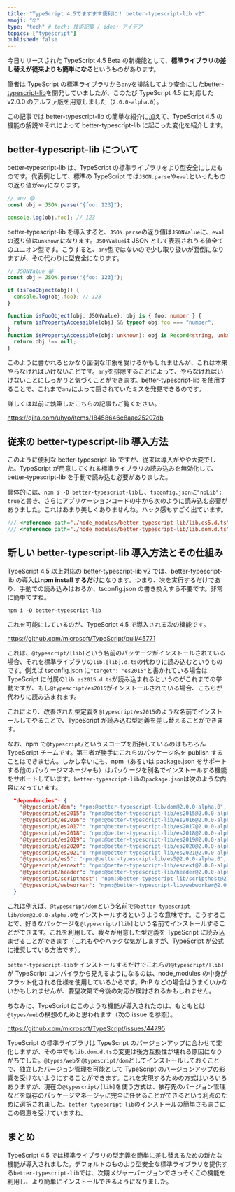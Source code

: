 ```yaml
---
title: "TypeScript 4.5でますます便利に！ better-typescript-lib v2"
emoji: "🤓"
type: "tech" # tech: 技術記事 / idea: アイデア
topics: ["typescript"]
published: false
---
```


今日リリースされた TypeScript 4.5 Beta の新機能として、**標準ライブラリの差し替えが従来よりも簡単になる**というものがあります。

筆者は TypeScript の標準ライブラリから`any`を排除してより安全にした[better-typescript-lib](https://github.com/uhyo/better-typescript-lib)を開発していましたが、このたび TypeScript 4.5 に対応した v2.0.0 のアルファ版を用意しました（`2.0.0-alpha.0`）。

この記事では better-typescript-lib の簡単な紹介に加えて、TypeScript 4.5 の機能の解説やそれによって better-typescript-lib に起こった変化を紹介します。

## better-typescript-lib について

better-typescript-lib は、TypeScript の標準ライブラリをより型安全にしたものです。代表例として、標準の TypeScript では`JSON.parse`や`eval`といったものの返り値が`any`になります。

```ts
// any 😩
const obj = JSON.parse("{foo: 123}");

console.log(obj.foo); // 123
```

better-typescript-lib を導入すると、`JSON.parse`の返り値は`JSONValue`に、`eval`の返り値は`unknown`になります。`JSONValue`は JSON として表現されうる値全てのユニオン型です。こうすると、`any`型ではないので少し取り扱いが面倒になりますが、その代わりに型安全になります。

```ts
// JSONValue 😁
const obj = JSON.parse("{foo: 123}");

if (isFooObject(obj)) {
  console.log(obj.foo); // 123
}

function isFooObject(obj: JSONValue): obj is { foo: number } {
  return isPropertyAccessible(obj) && typeof obj.foo === "number";
}
function isPropertyAccessible(obj: unknown): obj is Record<string, unknown> {
  return obj !== null;
}
```

このように書かれるとかなり面倒な印象を受けるかもしれませんが、これは本来やらなければいけないことです。`any`を排除することによって、やらなければいけないことにしっかりと気づくことができます。better-typescript-lib を使用することで、これまで`any`によって隠されていたミスを発見できるのです。

詳しくは以前に執筆したこちらの記事もご覧ください。

https://qiita.com/uhyo/items/18458646e8aae25207db

## 従来の better-typescript-lib 導入方法

このように便利な better-typescript-lib ですが、従来は導入がやや大変でした。TypeScript が用意してくれる標準ライブラリの読み込みを無効化して、better-typescript-lib を手動で読み込む必要がありました。

具体的には、`npm i -D better-typescript-lib`し、`tsconfig.json`に`"noLib": true`と書き、さらにアプリケーションコードの中から次のように読み込む必要がありました。これはあまり美しくありませんね。ハック感もすごく出ています。

```ts
/// <reference path="./node_modules/better-typescript-lib/lib.es5.d.ts" />
/// <reference path="./node_modules/better-typescript-lib/lib.dom.d.ts" />
```

## 新しい better-typescript-lib 導入方法とその仕組み

TypeScript 4.5 以上対応の better-typescript-lib v2 では、better-typescript-lib の導入は**npm install するだけ**になります。つまり、次を実行するだけであり、手動での読み込みはおろか、tsconfig.json の書き換えすら不要です。非常に簡単ですね。

```
npm i -D better-typescript-lib
```

これを可能にしているのが、TypeScript 4.5 で導入される次の機能です。

https://github.com/microsoft/TypeScript/pull/45771

これは、`@typescript/[lib]`という名前のパッケージがインストールされている場合、それを標準ライブラリの`lib.[lib].d.ts`の代わりに読み込むというものです。例えば tsconfig.json に`"target": "es2015"`と書かれている場合は TypeScript に付属の`lib.es2015.d.ts`が読み込まれるというのがこれまでの挙動ですが、もし`@typescript/es2015`がインストールされている場合、こちらが代わりに読み込まれます。

これにより、改善された型定義を`@typescript/es2015`のような名前でインストールしてやることで、TypeScript が読み込む型定義を差し替えることができます。

なお、npm で`@typescript/`というスコープを所持しているのはもちろん TypeScript チームです。第三者が勝手にこれらのパッケージ名を publish することはできません。しかし幸いにも、npm（あるいは package.json をサポートする他のパッケージマネージャも）はパッケージを別名でインストールする機能をサポートしています。`better-typescript-lib`の`package.json`は次のような内容になっています。

```json
  "dependencies": {
    "@typescript/dom": "npm:@better-typescript-lib/dom@2.0.0-alpha.0",
    "@typescript/es2015": "npm:@better-typescript-lib/es2015@2.0.0-alpha.0",
    "@typescript/es2016": "npm:@better-typescript-lib/es2016@2.0.0-alpha.0",
    "@typescript/es2017": "npm:@better-typescript-lib/es2017@2.0.0-alpha.0",
    "@typescript/es2018": "npm:@better-typescript-lib/es2018@2.0.0-alpha.0",
    "@typescript/es2019": "npm:@better-typescript-lib/es2019@2.0.0-alpha.0",
    "@typescript/es2020": "npm:@better-typescript-lib/es2020@2.0.0-alpha.0",
    "@typescript/es2021": "npm:@better-typescript-lib/es2021@2.0.0-alpha.0",
    "@typescript/es5": "npm:@better-typescript-lib/es5@2.0.0-alpha.0",
    "@typescript/esnext": "npm:@better-typescript-lib/esnext@2.0.0-alpha.0",
    "@typescript/header": "npm:@better-typescript-lib/header@2.0.0-alpha.0",
    "@typescript/scripthost": "npm:@better-typescript-lib/scripthost@2.0.0-alpha.0",
    "@typescript/webworker": "npm:@better-typescript-lib/webworker@2.0.0-alpha.0"
  }
```

これは例えば、`@typescript/dom`という名前で`@better-typescript-lib/dom@2.0.0-alpha.0`をインストールするというような意味です。こうすることで、好きなパッケージを`@typescript/[lib]`という名前でインストールすることができます。これを利用して、我々が用意した型定義を TypeScript に読み込ませることができます（これもややハックな気がしますが、TypeScript が公式に推奨している方法です）。

`better-typescript-lib`をインストールするだけでこれらの`@typescript/[lib]`が TypeScript コンパイラから見えるようになるのは、node_modules の中身がフラット化される仕様を使用しているからです。PnP などの場合はうまくいかないかもしれませんが、要望次第で今後の対応が検討されるかもしれません。

ちなみに、TypeScript にこのような機能が導入されたのは、もともとは`@types/web`の構想のためと思われます（次の issue を参照）。

https://github.com/microsoft/TypeScript/issues/44795

TypeScript の標準ライブラリは TypeScript のバージョンアップに合わせて変化しますが、その中でも`lib.dom.d.ts`の変更は後方互換性が壊れる原因になりがちでした。`@types/web`を`@typescript/dom`としてインストールしておくことで、独立したバージョン管理を可能として TypeScript のバージョンアップの影響を受けないようにすることができます。これを実現するための方式はいろいろありますが、現在の`@typescript/[lib]`を使う方式は、依存先のバージョン管理などを既存のパッケージマネージャに完全に任せることができるという利点のために選択されました。`better-typescript-lib`のインストールの簡単さもまさにこの恩恵を受けていますね。

## まとめ

TypeScript 4.5 では標準ライブラリの型定義を簡単に差し替えるための新たな機能が導入されました。デフォルトのものより型安全な標準ライブラリを提供する`better-typescript-lib`では、次期メジャーバージョンでさっそくこの機能を利用し、より簡単にインストールできるようになりました。
